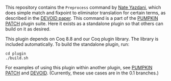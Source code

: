 This repository contains the `Preprocess` command by [Nate Yazdani](https://github.com/nateyazdani), which does simple match and fixpoint to eliminator translation for certain terms, as described in the [DEVOID paper](http://tlringer.github.io/pdf/ornpaper.pdf). This command is a part of the [PUMPKIN PATCH](https://github.com/uwplse/PUMPKIN-PATCH) plugin suite. Here it exists as a standalone plugin so that others can build on it as desired.

This plugin depends on Coq 8.8 and our Coq plugin library.
The library is included automatically.
To build the standalone plugin, run:

```
cd plugin
./build.sh
```

For examples of using this plugin within another plugin,
see [PUMPKIN PATCH](https://github.com/uwplse/PUMPKIN-PATCH) and [DEVOID](https://github.com/uwplse/ornamental-search).
(Currently, these use cases are in the 0.1 branches.)

